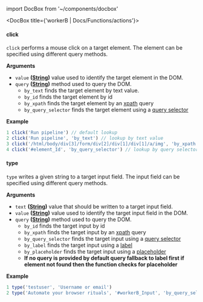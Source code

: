import DocBox from '~/components/docbox'

<DocBox title={'workerB | Docs/Functions/actions'}>

#### **click**

`click` performs a mouse click on a target element. The element can be specified using different query methods.

**Arguments**

-   `value` **([String](https://developer.mozilla.org/docs/Web/JavaScript/Reference/Global_Objects/String))** value used to identify the target element in the DOM.
-   `query` **([String](https://developer.mozilla.org/docs/Web/JavaScript/Reference/Global_Objects/String))** method used to query the DOM.
    -   `by_text` finds the target element by text value.
    -   `by_id` finds the target element by id
    -   `by_xpath` finds the target element by an [xpath](https://developer.mozilla.org/en-US/docs/Web/XPath) query
    -   `by_query_selector` finds the target element using a [query selector](https://developer.mozilla.org/en-US/docs/Web/API/Document/querySelector)

**Example**

```javascript
1 click('Run pipeline') // default lookup
2 click('Run pipeline', 'by_text') // lookup by text value
3 click('/html/body/div[3]/form/div[2]/div[1]/div[1]/a/img', 'by_xpath') // lookup by xpath
4 click('#element_Id', 'by_query_selector') // lookup by query selector
```

#### **type**

`type` writes a given string to a target input field. The input field can be specified using different query methods.

**Arguments**

-   `text` **([String](https://developer.mozilla.org/docs/Web/JavaScript/Reference/Global_Objects/String))** value that should be written to a target input field.
-   `value` **([String](https://developer.mozilla.org/docs/Web/JavaScript/Reference/Global_Objects/String))** value used to identify the target input field in the DOM.
-   `query` **([String](https://developer.mozilla.org/docs/Web/JavaScript/Reference/Global_Objects/String))** method used to query the DOM.
    -   `by_id` finds the target input by id
    -   `by_xpath` finds the target input by an [xpath](https://developer.mozilla.org/en-US/docs/Web/XPath) query
    -   `by_query_selector` finds the target input using a [query selector](https://developer.mozilla.org/en-US/docs/Web/API/Document/querySelector)
    -   `by_label` finds the target input using a [label](https://developer.mozilla.org/en-US/docs/Web/HTML/Element/label)
    -   `by_placeholder` finds the target input using a [placeholder](https://developer.mozilla.org/en-US/docs/Web/HTML/Element/input#htmlattrdefplaceholder)
    -   **If no query is provided by default query fallback to label first if element not found then the function checks for placeholder**

**Example**

```javascript
1 type('testuser', 'Username or email')
2 type('Automate your browser rituals', '#workerB_Input', 'by_query_selector')
```

</DocBox>
